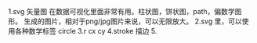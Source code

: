 1.svg 矢量图 在数据可视化里面非常有用。柱状图，饼状图，path，偏数学图形。
  生成的图片，相对于png/jpg图片来说，可以无限放大。
2.svg 里，可以使用各种数学标签
  circle
3.r cx cy
4.stroke 描边
5.